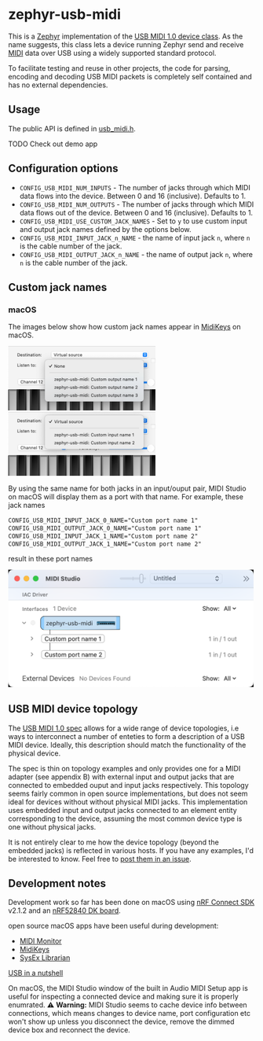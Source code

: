 # zephyr-usb-midi

This is a [Zephyr](https://zephyrproject.org/) implementation of the [USB MIDI 1.0 device class](https://www.usb.org/sites/default/files/midi10.pdf). As the name suggests, this class lets a device running Zephyr send and receive [MIDI](https://en.wikipedia.org/wiki/MIDI) data over USB using a widely supported standard protocol.

To facilitate testing and reuse in other projects, the code for parsing, encoding and decoding USB MIDI packets is completely self contained and has no external dependencies. 

## Usage

The public API is defined in [usb_midi.h](src/usb_midi/usb_midi.h).

TODO Check out demo app

## Configuration options

* `CONFIG_USB_MIDI_NUM_INPUTS` - The number of jacks through which MIDI data flows into the device. Between 0 and 16 (inclusive). Defaults to 1.
* `CONFIG_USB_MIDI_NUM_OUTPUTS` - The number of jacks through which MIDI data flows out of the device. Between 0 and 16 (inclusive). Defaults to 1.
* `CONFIG_USB_MIDI_USE_CUSTOM_JACK_NAMES` - Set to `y` to use custom input and output jack names defined by the options below.
* `CONFIG_USB_MIDI_INPUT_JACK_n_NAME` - the name of input jack `n`, where `n` is the cable number of the jack.
* `CONFIG_USB_MIDI_OUTPUT_JACK_n_NAME` - the name of output jack `n`, where `n` is the cable number of the jack.

## Custom jack names

### macOS

The images below show how custom jack names appear in [MidiKeys](https://flit.github.io/projects/midikeys/) on macOS.

<img src="images/macos_input_names.png" width="300"> <img src="images/macos_output_names.png" width="300">

By using the same name for both jacks in an input/ouput pair, MIDI Studio on macOS will display them as a port with that name. For example, these jack names

```
CONFIG_USB_MIDI_INPUT_JACK_0_NAME="Custom port name 1"
CONFIG_USB_MIDI_OUTPUT_JACK_0_NAME="Custom port name 1"
CONFIG_USB_MIDI_INPUT_JACK_1_NAME="Custom port name 2"
CONFIG_USB_MIDI_OUTPUT_JACK_1_NAME="Custom port name 2"
```

result in these port names

<img src="images/macos_port_names.png" width="500">

## USB MIDI device topology

The [USB MIDI 1.0 spec](https://www.usb.org/sites/default/files/midi10.pdf) allows for a wide range of device topologies, i.e ways to interconnect a number of enteties to form a description of a USB MIDI device. Ideally, this description should match the functionality of the physical device.

The spec is thin on topology examples and only provides one for a MIDI adapter (see appendix B) with external input and output jacks that are connected to embedded ouput and input jacks respectively. This topology seems fairly common in open source implementations, but does not seem ideal for devices without without physical MIDI jacks. This implementation uses embedded input and output jacks connected to an element entity corresponding to the device, assuming the most common device type is one without physical jacks.

It is not entirely clear to me how the device topology (beyond the embedded jacks) is reflected in various hosts. If you have any examples, I'd be interested to know. Feel free to [post them in an issue](https://github.com/stuffmatic/zephyr-usb-midi/issues/new).

## Development notes

Development work so far has been done on macOS using [nRF Connect SDK](https://www.nordicsemi.com/Products/Development-software/nRF-Connect-SDK) v2.1.2 and an [nRF52840 DK board](https://www.nordicsemi.com/Products/Development-hardware/nRF52840-DK).

open source macOS apps have been useful during development:

* [MIDI Monitor](https://www.snoize.com/midimonitor/)  
* [MidiKeys](https://flit.github.io/projects/midikeys/)
* [SysEx Librarian](https://www.snoize.com/sysexlibrarian/) 

[USB in a nutshell](https://beyondlogic.org/usbnutshell/usb1.shtml)

On macOS, the MIDI Studio window of the built in Audio MIDI Setup app is useful for inspecting a connected device and making sure it is properly enumrated. ⚠️ __Warning:__ MIDI Studio seems to cache device info between connections, which means changes to device name, port configuration etc won't show up unless you disconnect the device, remove the dimmed device box and reconnect the device.